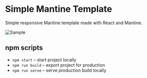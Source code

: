 # Simple Mantine Template
Simple responsive Mantine template made with React and Mantine.

![Sample](https://user-images.githubusercontent.com/52317197/163785819-1cb6ebd6-6a34-46ea-8f0e-cb79a5c3819c.jpeg)

## npm scripts

- `npm start` – start project locally
- `npm run build` – export project for production
- `npm run serve` – serve production build locally
